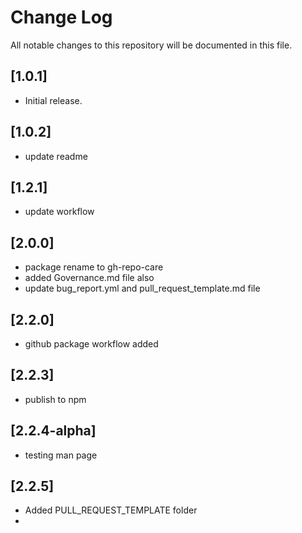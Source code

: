 # Change Log

All notable changes to this repository will be documented in this file.

## [1.0.1]

- Initial release.

## [1.0.2]

- update readme

## [1.2.1]

- update workflow

## [2.0.0]

- package rename to gh-repo-care
- added Governance.md file also
- update bug_report.yml and pull_request_template.md file

## [2.2.0]

- github package workflow added

## [2.2.3]

- publish to npm

## [2.2.4-alpha]

- testing man page

## [2.2.5]

- Added PULL_REQUEST_TEMPLATE folder
-
